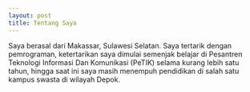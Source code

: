 ```yaml
---
layout: post
title: Tentang Saya
---
```


Saya berasal dari Makassar, Sulawesi Selatan. Saya tertarik dengan pemrograman, ketertarikan saya dimulai semenjak
belajar di Pesantren Teknologi Informasi Dan Komunikasi (PeTIK) selama kurang lebih satu tahun, hingga saat
ini saya masih menempuh pendidikan di salah satu kampus swasta di wilayah Depok.

